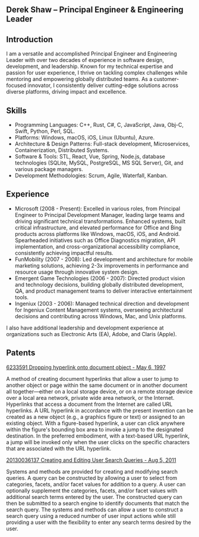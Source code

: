 ## Derek Shaw – Principal Engineer & Engineering Leader

## Introduction
I am a versatile and accomplished Principal Engineer and Engineering Leader with over two decades of experience in software design, development, and leadership. Known for my technical expertise and passion for user experience, I thrive on tackling complex challenges while mentoring and empowering globally distributed teams. As a customer-focused innovator, I consistently deliver cutting-edge solutions across diverse platforms, driving impact and excellence.

## Skills
- Programming Languages: C++, Rust, C#, C, JavaScript, Java, Obj-C, Swift, Python, Perl, SQL.
- Platforms: Windows, macOS, iOS, Linux (Ubuntu), Azure.
- Architecture & Design Patterns: Full-stack development, Microservices, Containerization, Distributed Systems.
- Software & Tools: STL, React, Vue, Spring, Node.js, database technologies (SQLite, MySQL, PostgreSQL, MS SQL Server), Git, and various package managers.
- Development Methodologies: Scrum, Agile, Waterfall, Kanban.

## Experience
- Microsoft (2008 - Present): Excelled in various roles, from Principal Engineer to Principal Development Manager, leading large teams and driving significant technical transformations. Enhanced systems, built critical infrastructure, and elevated performance for Office and Bing products across platforms like Windows, macOS, iOS, and Android. Spearheaded initiatives such as Office Diagnostics migration, API implementation, and cross-organizational accessibility compliance, consistently achieving impactful results.
- FunMobility (2007 - 2008): Led development and architecture for mobile marketing solutions, achieving 2-3x improvements in performance and resource usage through innovative system design.
- Emergent Game Technologies (2006 - 2007): Directed product vision and technology decisions, building globally distributed development, QA, and product management teams to deliver interactive entertainment tools.
- Ingeniux (2003 - 2006): Managed technical direction and development for Ingeniux Content Management systems, overseeing architectural decisions and contributing across Windows, Mac, and Unix platforms.

I also have additional leadership and development experience at organizations such as Electronic Arts (EA), Adobe, and Claris (Apple).

## Patents

[6233591 Dropping hyperlink onto document object - May 6, 1997](https://patents.justia.com/patent/6233591)

A method of creating document hyperlinks that allow a user to jump to another object or page within the same document or in another document all together—either on a local storage device, or on a remote storage device over a local area network, private wide area network, or the Internet. Hyperlinks that access a document from the Internet are called URL hyperlinks. A URL hyperlink in accordance with the present invention can be created as a new object (e.g., a graphics figure or text) or assigned to an existing object. With a figure-based hyperlink, a user can click anywhere within the figure's bounding box area to invoke a jump to the designated destination. In the preferred embodiment, with a text-based URL hyperlink, a jump will be invoked only when the user clicks on the specific characters that are associated with the URL hyperlink.

[20130036137 Creating and Editing User Search Queries - Aug 5, 2011](https://patents.justia.com/patent/20130036137)

Systems and methods are provided for creating and modifying search queries. A query can be constructed by allowing a user to select from categories, facets, and/or facet values for addition to a query. A user can optionally supplement the categories, facets, and/or facet values with additional search terms entered by the user. The constructed query can then be submitted to a search engine to identify documents that match the search query. The systems and methods can allow a user to construct a search query using a reduced number of user input actions while still providing a user with the flexibility to enter any search terms desired by the user.
